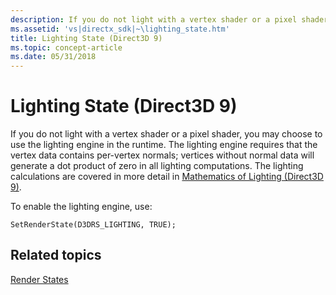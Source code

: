 ```yaml
---
description: If you do not light with a vertex shader or a pixel shader, you may choose to use the lighting engine in the runtime.
ms.assetid: 'vs|directx_sdk|~\lighting_state.htm'
title: Lighting State (Direct3D 9)
ms.topic: concept-article
ms.date: 05/31/2018
---
```


# Lighting State (Direct3D 9)

If you do not light with a vertex shader or a pixel shader, you may choose to use the lighting engine in the runtime. The lighting engine requires that the vertex data contains per-vertex normals; vertices without normal data will generate a dot product of zero in all lighting computations. The lighting calculations are covered in more detail in [Mathematics of Lighting (Direct3D 9)](mathematics-of-lighting.md).

To enable the lighting engine, use:


```
SetRenderState(D3DRS_LIGHTING, TRUE); 
```



## Related topics

<dl> <dt>

[Render States](render-states.md)
</dt> </dl>

 

 



